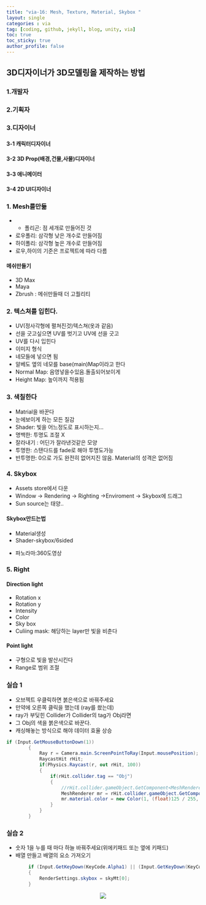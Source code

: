 ```yaml
---
title: "via-16: Mesh, Texture, Material, Skybox "
layout: single
categories : via
tag: [coding, github, jekyll, blog, unity, via]
toc: true
toc_sticky: true
author_profile: false
---
```


## 3D디자이너가 3D모델링을 제작하는 방법
### 1.개발자
### 2.기획자
### 3.디자이너
#### 3-1 캐릭터디자이너
#### 3-2 3D Prop(배경,건물,사물)디자이너
#### 3-3 애니메이터
#### 3-4 2D UI디자이너

### 1. Mesh를만듦
- - 폴리곤: 점 세개로 만들어진 것
- 로우폴리: 삼각형 낮은 개수로 만들어짐
- 하이폴리: 삼각형 높은 개수로 만들어짐
- 로우,하이의 기준은 프로젝트에 따라 다름

#### 메쉬만들기
- 3D Max
- Maya
- Zbrush : 메쉬만들때 더 고퀄리티

### 2. 텍스쳐를 입힌다.

- UV(정사각형에 펼쳐진것)텍스쳐(옷과 같음)
- 선을 긋고싶으면 UV를 벗기고 UV에 선을 긋고
- UV를 다시 입힌다	
- 이미지 형식
- 네모들에 넣으면 됨
- 알베도 옆의 네모를 base(main)Map이라고 한다
- Normal Map: 음영넣을수있음.돌출되어보이게
- Height Map: 높이까지 적용됨

### 3. 색칠한다
- Matrial을 바꾼다
- 눈에보이게 하는 모든 질감
- Shader: 빛을 어느정도로 표시하는지…
- 명백한: 투명도 조절 X
- 잘라내기 : 어딘가 잘라낸것같은 모양
- 투명한: 스탠다드를 fade로 해야 투명도가능
- 반투명한: 0으로 가도 완전히 없어지진 않음. Material의 성격은 없어짐

### 4. Skybox

- Assets store에서 다운
- Window → Rendering → Righting →Enviroment → Skybox에 드래그
- Sun source는 태양..

#### Skybox만드는법	

- Material생성	
- Shader-skybox/6sided
* 파노라마:360도영상

### 5. Right

#### Direction light 
- Rotation x
- Rotation y
- Intensity
- Color
- Sky box
- Culiing mask: 해당하는 layer만 빛을 비춘다

#### Point light
- 구형으로 빛을 발산시킨다
- Range로 범위 조절


### 실습 1

- 오브젝트 우클릭하면 붉은색으로 바꿔주세요
- 만약에 오른쪽 클릭을 했는데 (ray를 쐈는데)
- ray가 부딪힌 Collider가 Collider의 tag가 Obj라면
- 그 Obj의 색을 붉은색으로 바꾼다.
- 캐싱해놓는 방식으로 해야 데이터 효율 상승

```c#
if (Input.GetMouseButtonDown(1))
        {
            Ray r = Camera.main.ScreenPointToRay(Input.mousePosition);
            RaycastHit rHit;
            if(Physics.Raycast(r, out rHit, 100))
            {
                if(rHit.collider.tag == "Obj")
                {
                    //rHit.collider.gameObject.GetComponent<MeshRenderer>().material.color = new Color(1, (float)125/255, 0);
                    MeshRenderer mr = rHit.collider.gameObject.GetComponent<MeshRenderer>();    //캐싱, 저장해놓음
                    mr.material.color = new Color(1, (float)125 / 255, 0);   
                }
            }
        }
```


### 실습 2

- 숫자 1을 누를 때 마다 하늘 바꿔주세요(위에키패드 또는 옆에 키패드)
- 배열 만들고 배열의 요소 가져오기

```c#
        if (Input.GetKeyDown(KeyCode.Alpha1) || (Input.GetKeyDown(KeyCode.Keypad1)))
        {
            RenderSettings.skybox = skyMt[0];
        }

```



<p align="center">
  <img src="https://user-images.githubusercontent.com/111720411/219358779-cb61370a-a958-4148-83a4-d0ba6103e325.gif">
  </p>

